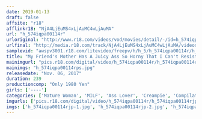 ```yaml
---
date: 2019-01-13
draft: false
affsite: "r18"
afflinkr18: "NjA4LjEuMS4xLjAuMC4wLjAuMA"
url: "h_574iqpa00114r"
urloriginal: "http://www.r18.com/videos/vod/movies/detail/-/id=h_574iqpa00114r"
urlfinal: "http://media.r18.com/track/NjA4LjEuMS4xLjAuMC4wLjAuMA/videos/vod/movies/detail/-/id=h_574iqpa00114r"
samplevid: "awspv3001.r18.com/litevideo/freepv/h/h_5/h_574iqpa00114r/h_574iqpa00114r_dmb_w.mp4"
title: "My Friend's Mother Has A Juicy Ass So Horny That I Can't Resist Shoving My Cock Inside 30 Ladies/4 Hours"
mainimgurl: "pics.r18.com/digital/video/h_574iqpa00114r/h_574iqpa00114rps.jpg"
mainimgs: "h_574iqpa00114rps.jpg"
releasedate: "Nov. 06, 2017"
duration: 239
productioncomp: "Only 1980 Yen"
girls: ['----']
categories: ['Mature Woman', 'MILF', 'Ass Lover', 'Creampie', 'Compilation', 'Over 4 Hours']
imgurls: ['pics.r18.com/digital/video/h_574iqpa00114r/h_574iqpa00114rjp-1.jpg', 'pics.r18.com/digital/video/h_574iqpa00114r/h_574iqpa00114rjp-2.jpg', 'pics.r18.com/digital/video/h_574iqpa00114r/h_574iqpa00114rjp-3.jpg', 'pics.r18.com/digital/video/h_574iqpa00114r/h_574iqpa00114rjp-4.jpg', 'pics.r18.com/digital/video/h_574iqpa00114r/h_574iqpa00114rjp-5.jpg', 'pics.r18.com/digital/video/h_574iqpa00114r/h_574iqpa00114rjp-6.jpg', 'pics.r18.com/digital/video/h_574iqpa00114r/h_574iqpa00114rjp-7.jpg', 'pics.r18.com/digital/video/h_574iqpa00114r/h_574iqpa00114rjp-8.jpg', 'pics.r18.com/digital/video/h_574iqpa00114r/h_574iqpa00114rjp-9.jpg', 'pics.r18.com/digital/video/h_574iqpa00114r/h_574iqpa00114rjp-10.jpg', 'pics.r18.com/digital/video/h_574iqpa00114r/h_574iqpa00114rjp-11.jpg', 'pics.r18.com/digital/video/h_574iqpa00114r/h_574iqpa00114rjp-12.jpg', 'pics.r18.com/digital/video/h_574iqpa00114r/h_574iqpa00114rjp-13.jpg', 'pics.r18.com/digital/video/h_574iqpa00114r/h_574iqpa00114rjp-14.jpg', 'pics.r18.com/digital/video/h_574iqpa00114r/h_574iqpa00114rjp-15.jpg', 'pics.r18.com/digital/video/h_574iqpa00114r/h_574iqpa00114rjp-16.jpg', 'pics.r18.com/digital/video/h_574iqpa00114r/h_574iqpa00114rjp-17.jpg', 'pics.r18.com/digital/video/h_574iqpa00114r/h_574iqpa00114rjp-18.jpg', 'pics.r18.com/digital/video/h_574iqpa00114r/h_574iqpa00114rjp-19.jpg', 'pics.r18.com/digital/video/h_574iqpa00114r/h_574iqpa00114rjp-20.jpg']
imgs: ['h_574iqpa00114rjp-1.jpg', 'h_574iqpa00114rjp-2.jpg', 'h_574iqpa00114rjp-3.jpg', 'h_574iqpa00114rjp-4.jpg', 'h_574iqpa00114rjp-5.jpg', 'h_574iqpa00114rjp-6.jpg', 'h_574iqpa00114rjp-7.jpg', 'h_574iqpa00114rjp-8.jpg', 'h_574iqpa00114rjp-9.jpg', 'h_574iqpa00114rjp-10.jpg', 'h_574iqpa00114rjp-11.jpg', 'h_574iqpa00114rjp-12.jpg', 'h_574iqpa00114rjp-13.jpg', 'h_574iqpa00114rjp-14.jpg', 'h_574iqpa00114rjp-15.jpg', 'h_574iqpa00114rjp-16.jpg', 'h_574iqpa00114rjp-17.jpg', 'h_574iqpa00114rjp-18.jpg', 'h_574iqpa00114rjp-19.jpg', 'h_574iqpa00114rjp-20.jpg']
---
```

